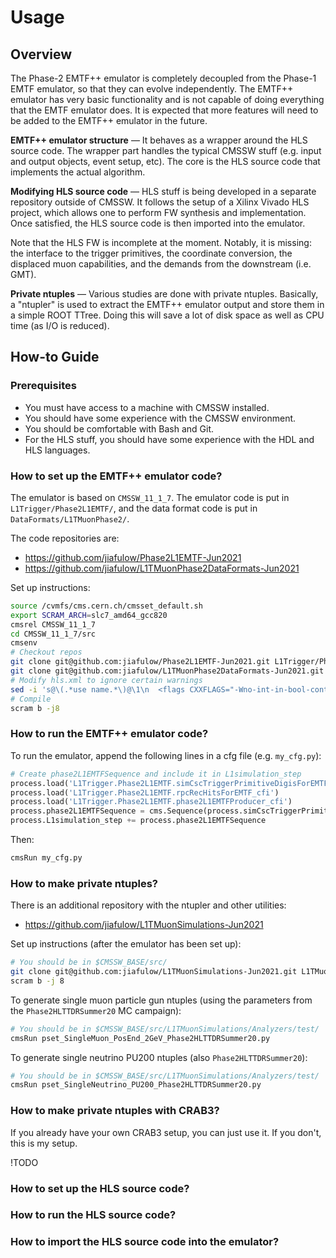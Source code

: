 # Usage

## Overview

The Phase-2 EMTF++ emulator is completely decoupled from the Phase-1 EMTF emulator, so that they can evolve independently. The EMTF++ emulator has very basic functionality and is not capable of doing everything that the EMTF emulator does. It is expected that more features will need to be added to the EMTF++ emulator in the future.

**EMTF++ emulator structure** &mdash; It behaves as a wrapper around the HLS source code. The wrapper part handles the typical CMSSW stuff (e.g. input and output objects, event setup, etc). The core is the HLS source code that implements the actual algorithm.

**Modifying HLS source code** &mdash; HLS stuff is being developed in a separate repository outside of CMSSW. It follows the setup of a Xilinx Vivado HLS project, which allows one to perform FW synthesis and implementation. Once satisfied, the HLS source code is then imported into the emulator.

Note that the HLS FW is incomplete at the moment. Notably, it is missing: the interface to the trigger primitives, the coordinate conversion, the displaced muon capabilities, and the demands from the downstream (i.e. GMT).

**Private ntuples** &mdash; Various studies are done with private ntuples. Basically, a "ntupler" is used to extract the EMTF++ emulator output and store them in a simple ROOT TTree. Doing this will save a lot of disk space as well as CPU time (as I/O is reduced).


## How-to Guide

### Prerequisites

- You must have access to a machine with CMSSW installed.
- You should have some experience with the CMSSW environment.
- You should be comfortable with Bash and Git.
- For the HLS stuff, you should have some experience with the HDL and HLS languages.

### How to set up the EMTF++ emulator code?

The emulator is based on `CMSSW_11_1_7`. The emulator code is put in `L1Trigger/Phase2L1EMTF/`, and the data format code is put in `DataFormats/L1TMuonPhase2/`.

The code repositories are:

- <https://github.com/jiafulow/Phase2L1EMTF-Jun2021>
- <https://github.com/jiafulow/L1TMuonPhase2DataFormats-Jun2021>

Set up instructions:

``` bash
source /cvmfs/cms.cern.ch/cmsset_default.sh
export SCRAM_ARCH=slc7_amd64_gcc820
cmsrel CMSSW_11_1_7
cd CMSSW_11_1_7/src
cmsenv
# Checkout repos
git clone git@github.com:jiafulow/Phase2L1EMTF-Jun2021.git L1Trigger/Phase2L1EMTF/
git clone git@github.com:jiafulow/L1TMuonPhase2DataFormats-Jun2021.git DataFormats/L1TMuonPhase2/
# Modify hls.xml to ignore certain warnings
sed -i 's@\(.*use name.*\)@\1\n  <flags CXXFLAGS="-Wno-int-in-bool-context -Wno-uninitialized -Wno-maybe-uninitialized"/>@' ../config/toolbox/slc7_amd64_gcc820/tools/selected/hls.xml
# Compile
scram b -j8
```

### How to run the EMTF++ emulator code?

To run the emulator, append the following lines in a cfg file (e.g. `my_cfg.py`):

``` python
# Create phase2L1EMTFSequence and include it in L1simulation_step
process.load('L1Trigger.Phase2L1EMTF.simCscTriggerPrimitiveDigisForEMTF_cfi')
process.load('L1Trigger.Phase2L1EMTF.rpcRecHitsForEMTF_cfi')
process.load('L1Trigger.Phase2L1EMTF.phase2L1EMTFProducer_cfi')
process.phase2L1EMTFSequence = cms.Sequence(process.simCscTriggerPrimitiveDigisForEMTF+process.rpcRecHitsForEMTF+process.phase2L1EMTFProducer)
process.L1simulation_step += process.phase2L1EMTFSequence
```

Then:

``` bash
cmsRun my_cfg.py
```

### How to make private ntuples?

There is an additional repository with the ntupler and other utilities:

- <https://github.com/jiafulow/L1TMuonSimulations-Jun2021>

Set up instructions (after the emulator has been set up):

``` bash
# You should be in $CMSSW_BASE/src/
git clone git@github.com:jiafulow/L1TMuonSimulations-Jun2021.git L1TMuonSimulations/
scram b -j 8
```

To generate single muon particle gun ntuples (using the parameters from the `Phase2HLTTDRSummer20` MC campaign):

``` bash
# You should be in $CMSSW_BASE/src/L1TMuonSimulations/Analyzers/test/
cmsRun pset_SingleMuon_PosEnd_2GeV_Phase2HLTTDRSummer20.py
```

To generate single neutrino PU200 ntuples (also `Phase2HLTTDRSummer20`):

``` bash
# You should be in $CMSSW_BASE/src/L1TMuonSimulations/Analyzers/test/
cmsRun pset_SingleNeutrino_PU200_Phase2HLTTDRSummer20.py
```

### How to make private ntuples with CRAB3?

If you already have your own CRAB3 setup, you can just use it. If you don't, this is my setup.

!TODO

### How to set up the HLS source code?

### How to run the HLS source code?

### How to import the HLS source code into the emulator?
